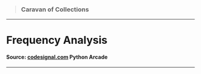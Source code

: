 > ### Caravan of Collections

---

# Frequency Analysis

#### Source: [codesignal.com](https://codesignal.com/) Python Arcade

---
